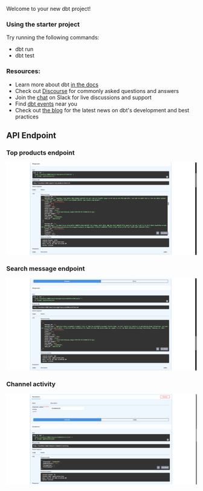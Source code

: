 Welcome to your new dbt project!

### Using the starter project

Try running the following commands:
- dbt run
- dbt test


### Resources:
- Learn more about dbt [in the docs](https://docs.getdbt.com/docs/introduction)
- Check out [Discourse](https://discourse.getdbt.com/) for commonly asked questions and answers
- Join the [chat](https://community.getdbt.com/) on Slack for live discussions and support
- Find [dbt events](https://events.getdbt.com) near you
- Check out [the blog](https://blog.getdbt.com/) for the latest news on dbt's development and best practices

## API Endpoint
### **Top products** endpoint
![screenshot](Screenshot_20250715_231330-1.png)
### **Search message** endpoint
![screenshot](Screenshot_20250715_231348-1.png)
### **Channel activity**
![screenshot](Screenshot_20250716_003714.png)

